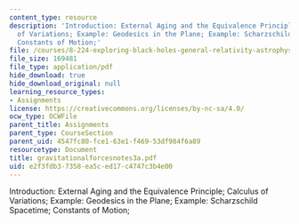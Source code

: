 ```yaml
---
content_type: resource
description: 'Introduction: External Aging and the Equivalence Principle; Calculus
  of Variations; Example: Geodesics in the Plane; Example: Scharzschild Spacetime;
  Constants of Motion;'
file: /courses/8-224-exploring-black-holes-general-relativity-astrophysics-spring-2003/e2f3fdb37358ea5ced17c4747c3b4e00_gravitationalforcesnotes3a.pdf
file_size: 169481
file_type: application/pdf
hide_download: true
hide_download_original: null
learning_resource_types:
- Assignments
license: https://creativecommons.org/licenses/by-nc-sa/4.0/
ocw_type: OCWFile
parent_title: Assignments
parent_type: CourseSection
parent_uid: 4547fc80-fce1-63e1-f469-53df984f6a89
resourcetype: Document
title: gravitationalforcesnotes3a.pdf
uid: e2f3fdb3-7358-ea5c-ed17-c4747c3b4e00
---
```

Introduction: External Aging and the Equivalence Principle; Calculus of Variations; Example: Geodesics in the Plane; Example: Scharzschild Spacetime; Constants of Motion;